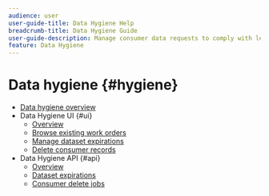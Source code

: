 ```yaml
---
audience: user
user-guide-title: Data Hygiene Help
breadcrumb-title: Data Hygiene Guide
user-guide-description: Manage consumer data requests to comply with legal privacy regulations like GDPR and CCPA.
feature: Data Hygiene
---
```


# Data hygiene {#hygiene}

* [Data hygiene overview](./home.md)
* Data Hygiene UI {#ui}
  * [Overview](./ui/overview.md)
  * [Browse existing work orders](./ui/browse.md)
  * [Manage dataset expirations](./ui/dataset-expiration.md)
  * [Delete consumer records](./ui/delete-consumer.md)
* Data Hygiene API {#api}
  * [Overview](./api/overview.md)
  * [Dataset expirations](./api/dataset-expiration.md)
  * [Consumer delete jobs](./api/jobs.md)
